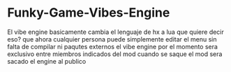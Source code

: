 # Funky-Game-Vibes-Engine

El vibe engine basicamente cambia el lenguaje de hx a lua
que quiere decir eso?
que ahora cualquier persona puede simplemente editar el menu sin falta de compilar ni paqutes externos
el vibe engine por el momento sera exclusivo entre miembros indicados del mod
cuando se saque el mod sera sacado el engine al publico
